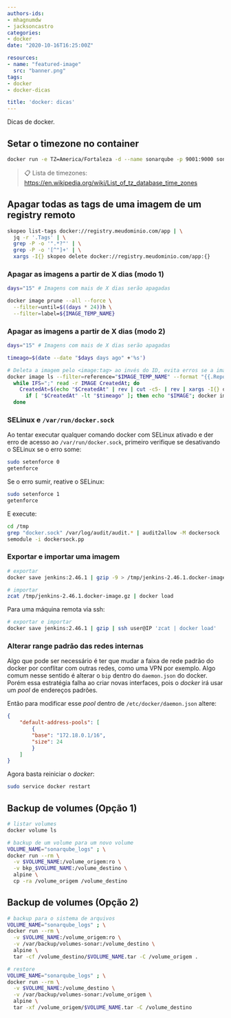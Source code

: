```yaml
---
authors-ids:
- mhagnumdw
- jacksoncastro
categories:
- docker
date: "2020-10-16T16:25:00Z"

resources:
- name: "featured-image"
  src: "banner.png"
tags:
- docker
- docker-dicas

title: 'docker: dicas'
---
```


Dicas de docker.

<!--more-->

## Setar o timezone no container

```bash
docker run -e TZ=America/Fortaleza -d --name sonarqube -p 9001:9000 sonarqube:8.2-community
```

> 📋 Lista de timezones: <https://en.wikipedia.org/wiki/List_of_tz_database_time_zones>

## Apagar todas as tags de uma imagem de um registry remoto

```bash
skopeo list-tags docker://registry.meudominio.com/app | \
  jq -r '.Tags' | \
  grep -P -o '".*?"' | \
  grep -P -o '[^"]+' | \
  xargs -I{} skopeo delete docker://registry.meudominio.com/app:{}
```

### Apagar as imagens a partir de X dias (modo 1)

```bash
days="15" # Imagens com mais de X dias serão apagadas

docker image prune --all --force \
  --filter=until=$((days * 24))h \
  --filter=label=${IMAGE_TEMP_NAME}
```

### Apagar as imagens a partir de X dias (modo 2)

```bash
days="15" # Imagens com mais de X dias serão apagadas

timeago=$(date --date "$days days ago" +'%s')

# Deleta a imagem pelo <image:tag> ao invés do ID, evita erros se a imagem estiver sendo referenciada
docker image ls --filter=reference="$IMAGE_TEMP_NAME" --format "{{.Repository}}:{{.Tag}};{{.CreatedAt}}" |
  while IFS=";" read -r IMAGE CreatedAt; do
    CreatedAt=$(echo "$CreatedAt" | rev | cut -c5- | rev | xargs -I{} date -d {} +%s);
      if [ "$CreatedAt" -lt "$timeago" ]; then echo "$IMAGE"; docker image rm --force "$IMAGE"; fi;
  done
```

### SELinux e `/var/run/docker.sock`

Ao tentar executar qualquer comando docker com SELinux ativado e der erro de acesso ao `/var/run/docker.sock`, primeiro verifique se desativando o SELinux se o erro some:

```bash
sudo setenforce 0
getenforce
```

Se o erro sumir, reative o SELinux:

```bash
sudo setenforce 1
getenforce
```

E execute:

```bash
cd /tmp
grep "docker.sock" /var/log/audit/audit.* | audit2allow -M dockersock
semodule -i dockersock.pp
```

### Exportar e importar uma imagem

```bash
# exportar
docker save jenkins:2.46.1 | gzip -9 > /tmp/jenkins-2.46.1.docker-image.gz

# importar
zcat /tmp/jenkins-2.46.1.docker-image.gz | docker load
```

Para uma máquina remota via ssh:

```bash
# exportar e importar
docker save jenkins:2.46.1 | gzip | ssh user@IP 'zcat | docker load'
```

### Alterar range padrão das redes internas

Algo que pode ser necessário é ter que mudar a faixa de rede padrão do docker por conflitar com outras redes, como uma VPN por exemplo.
Algo comum nesse sentido é alterar o `bip` dentro do `daemon.json` do docker. Porém essa estratégia falha ao criar novas interfaces, pois o _docker_ irá usar um _pool_ de endereços padrões.

Então para modificar esse _pool_ dentro de `/etc/docker/daemon.json` altere:

```json
{
    "default-address-pools": [
        {
        "base": "172.18.0.1/16",
        "size": 24
        }
    ]
}
```

Agora basta reiniciar o _docker_:

```bash
sudo service docker restart
```

## Backup de volumes (Opção 1)

```bash
# listar volumes
docker volume ls

# backup de um volume para um novo volume
VOLUME_NAME="sonarqube_logs" ; \
docker run --rm \
  -v $VOLUME_NAME:/volume_origem:ro \
  -v bkp_$VOLUME_NAME:/volume_destino \
  alpine \
  cp -ra /volume_origem /volume_destino
```

## Backup de volumes (Opção 2)

```bash
# backup para o sistema de arquivos
VOLUME_NAME="sonarqube_logs" ; \
docker run --rm \
  -v $VOLUME_NAME:/volume_origem:ro \
  -v /var/backup/volumes-sonar:/volume_destino \
  alpine \
  tar -cf /volume_destino/$VOLUME_NAME.tar -C /volume_origem .

# restore
VOLUME_NAME="sonarqube_logs" ; \
docker run --rm \
  -v $VOLUME_NAME:/volume_destino \
  -v /var/backup/volumes-sonar:/volume_origem \
  alpine \
  tar -xf /volume_origem/$VOLUME_NAME.tar -C /volume_destino
```
